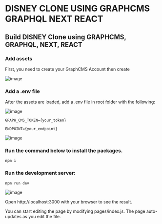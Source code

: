 # DISNEY CLONE USING GRAPHCMS GRAPHQL NEXT REACT
## Build DISNEY Clone using GRAPHCMS, GRAPHQL, NEXT, REACT

### Add assets
First, you need to create your GraphCMS Account then create 

![image](https://user-images.githubusercontent.com/8361967/145436231-6fa3ce18-430a-4ff0-9139-9d68e009ccbe.png)


### Add a .env file

After the assets are loaded, add a .env file in root folder with the following:

![image](https://user-images.githubusercontent.com/8361967/145437044-5a64ddd8-1a5f-475f-962a-b40e0d4626b8.png)

    GRAPH_CMS_TOKEN={your_token}

    ENDPOINT={your_endpoint}

![image](https://user-images.githubusercontent.com/8361967/145436729-8ea993df-e10a-4bce-92af-e8043269a405.png)
 


### Run the command below to install the packages.

    npm i


### Run the development server:

    npm run dev
  
  
  ![image](https://user-images.githubusercontent.com/8361967/145437311-7926b265-6fb9-406d-9b40-cad5e5508c4a.png)

  
Open http://localhost:3000 with your browser to see the result.

You can start editing the page by modifying pages/index.js. The page auto-updates as you edit the file.

